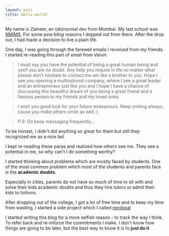 ```yaml
---
layout: post
title: Hello world!
---
```


My name is Zameer, an (ab)normal dev from Mumbai. My last school was [NMIMS](http://www.nmims.edu/).
For some *pew bling* reasons I dopped out from there. After the drop out, I had made a decision to live a plain life.

One day, I was going through the farewell emails I received from my friends. I started re-reading this part of email from Varun:


>I must say you have the potential of being a great human being and yes!! you are no doubt. Any help you require in life no matter what please don't hesitate to contact me am like a brother to you. Hope I see you opening a multinational company, where I see a great leader and an entrepreneur just like you and I hope I have a chance of discussing this beautiful dream of you being a great friend and a famous person to my friends and my loved ones.

>I wish you good luck for your future endeavours.
>Keep smiling always, cause you make others smile as well.:)

>P.S: Do keep messaging frequently...

To be honest, I didn't did anything so great for them but still they recognized me as a nice lad.

I kept re-reading these paras and realized how others see me. They see a potential in me, so why can't I do something worthy? 

I started thinking about problems which are mostly faced by students. One of the most common problem which most of the students and parents face is the **academic doubts**.

Especially in cities, parents do not have so much of time to sit with and solve their kids academic doubts and thus they hire tutors or admit their kids to tuitions.

After dropping out of the college, I got a lot of free time and to keep my time from wasting, I started a side project which I called [nerdspal](https://nerdspal.com)

I started writing this blog for a more selfish reason - to track the way I think. To refer back and re-inforce the commitments I make. I don't know how things are going to be later, but the best way to know it is to **just do it**
